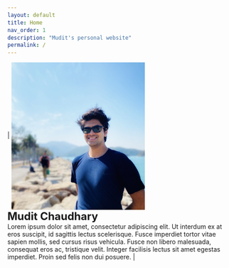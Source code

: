 ```yaml
---
layout: default
title: Home
nav_order: 1
description: "Mudit's personal website"
permalink: /
---
```

| <img src="./me.jpg" alt="Me" width="300" align="center"/>  
<font size="5">__Mudit Chaudhary__ </font> <br> Lorem ipsum dolor sit amet, consectetur adipiscing elit. Ut interdum ex at eros suscipit, id sagittis lectus scelerisque. Fusce imperdiet tortor vitae sapien mollis, sed cursus risus vehicula. Fusce non libero malesuada, consequat eros ac, tristique velit. Integer facilisis lectus sit amet egestas imperdiet. Proin sed felis non dui posuere. |  
